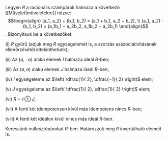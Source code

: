 Legyen $R$ a racionális számpárok halmaza a következő [[Művelet|műveletekre]] nézve:
$$\begin{align}
	(a_1, a_2) + (b_1, b_2) = (a_1 + b_1, a_2 + b_2), \\
	(a_1, a_2) · (b_1, b_2) = (a_1b_1 + a_2b_2, a_1b_2 + a_2b_1)
\end{align}$$.
Bizonyítsuk be a következőket: 

(i) $R$ gyűrű (adjuk meg $R$ egységelemét is, a szorzás asszociativitásának ellenőrzésétől eltekinthetünk); 

(ii) Az $(a, −a)$ alakú elemek $I$ halmaza ideál $R$-ben; 

(iii) Az $(a, a)$ alakú elemek $J$ halmaza ideál $R$-ben; 

(iv) $I$ egységeleme az $\left( \dfrac{1}{ 2}, \dfrac{−1}{ 2} \right)$ elem; 

(v) $J$ egységeleme az $\left( \dfrac{1}{ 2}, \dfrac{1}{ 2} \right)$ elem; 

(vi) $R = I ⊕ J$; 

(vii) A fenti két idempotensen kívül más idempotens nincs $R$-ben; 

(viii) A fenti két ideálon kívül nincs más ideál $R$-ben. 

Keressünk nullosztópárokat $R$-ben. Határozzuk meg $R$ invertálható elemeit is.